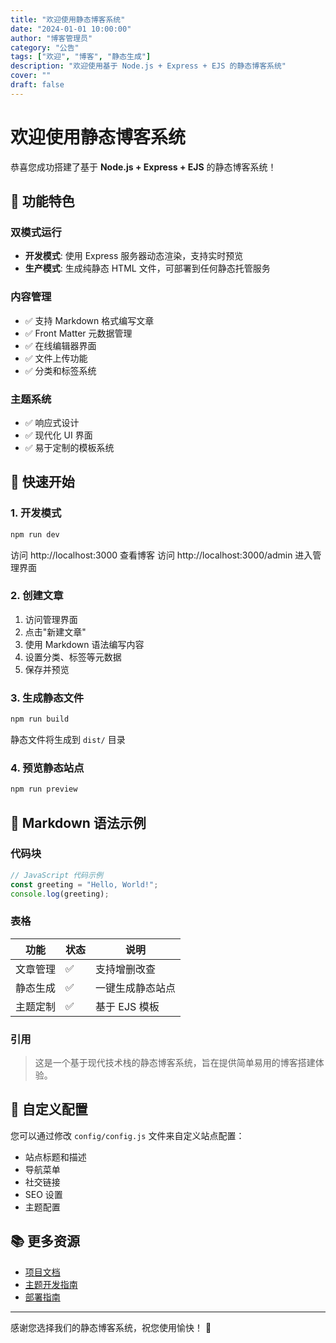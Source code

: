 ```yaml
---
title: "欢迎使用静态博客系统"
date: "2024-01-01 10:00:00"
author: "博客管理员"
category: "公告"
tags: ["欢迎", "博客", "静态生成"]
description: "欢迎使用基于 Node.js + Express + EJS 的静态博客系统"
cover: ""
draft: false
---
```


# 欢迎使用静态博客系统

恭喜您成功搭建了基于 **Node.js + Express + EJS** 的静态博客系统！

<!-- more -->

## 🎉 功能特色

### 双模式运行
- **开发模式**: 使用 Express 服务器动态渲染，支持实时预览
- **生产模式**: 生成纯静态 HTML 文件，可部署到任何静态托管服务

### 内容管理
- ✅ 支持 Markdown 格式编写文章
- ✅ Front Matter 元数据管理
- ✅ 在线编辑器界面
- ✅ 文件上传功能
- ✅ 分类和标签系统

### 主题系统
- ✅ 响应式设计
- ✅ 现代化 UI 界面
- ✅ 易于定制的模板系统

## 🚀 快速开始

### 1. 开发模式
```bash
npm run dev
```
访问 http://localhost:3000 查看博客
访问 http://localhost:3000/admin 进入管理界面

### 2. 创建文章
1. 访问管理界面
2. 点击"新建文章"
3. 使用 Markdown 语法编写内容
4. 设置分类、标签等元数据
5. 保存并预览

### 3. 生成静态文件
```bash
npm run build
```
静态文件将生成到 `dist/` 目录

### 4. 预览静态站点
```bash
npm run preview
```

## 📝 Markdown 语法示例

### 代码块
```javascript
// JavaScript 代码示例
const greeting = "Hello, World!";
console.log(greeting);
```

### 表格
| 功能 | 状态 | 说明 |
|------|------|------|
| 文章管理 | ✅ | 支持增删改查 |
| 静态生成 | ✅ | 一键生成静态站点 |
| 主题定制 | ✅ | 基于 EJS 模板 |

### 引用
> 这是一个基于现代技术栈的静态博客系统，旨在提供简单易用的博客搭建体验。

## 🔧 自定义配置

您可以通过修改 `config/config.js` 文件来自定义站点配置：

- 站点标题和描述
- 导航菜单
- 社交链接
- SEO 设置
- 主题配置

## 📚 更多资源

- [项目文档](https://github.com/your-repo)
- [主题开发指南](https://github.com/your-repo/wiki)
- [部署指南](https://github.com/your-repo/docs)

---

感谢您选择我们的静态博客系统，祝您使用愉快！ 🎊